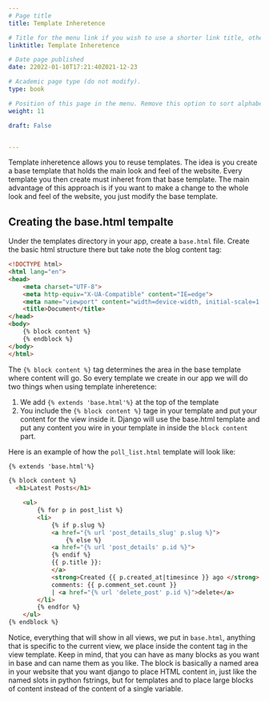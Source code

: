 ```yaml
---
# Page title
title: Template Inheretence

# Title for the menu link if you wish to use a shorter link title, otherwise remove this option.
linktitle: Template Inheretence

# Date page published
date: 22022-01-10T17:21:40Z021-12-23

# Academic page type (do not modify).
type: book

# Position of this page in the menu. Remove this option to sort alphabetically.
weight: 11

draft: False


---
```


Template inheretence allows you to reuse templates. The idea is you create a base template that holds the main look and feel of the website. Every template you then create must inheret from that base template. The main advantage of this approach is if you want to make a change to the whole look and feel of the website, you just modify the base template.

## Creating the base.html tempalte

Under the templates directory in your app, create a `base.html` file. Create the basic html structure there but take note the blog content tag:

```html
<!DOCTYPE html>
<html lang="en">
<head>
    <meta charset="UTF-8">
    <meta http-equiv="X-UA-Compatible" content="IE=edge">
    <meta name="viewport" content="width=device-width, initial-scale=1.0">
    <title>Document</title>
</head>
<body>
    {% block content %}
    {% endblock %}
</body>
</html>
```

The `{% block content %}` tag determines the area in the base template where content will go. So every template we create in our app we will do two things when using template inheretence:

1. We add `{% extends 'base.html'%}` at the top of the template
2. You include the `{% block content %}` tage in your template and put your content for the view inside it. Django will use the base.html template and put any content you wire in your template in inside the `block content` part.

Here is an example of how the `poll_list.html` template will look like:

```html
{% extends 'base.html'%}

{% block content %}
  <h1>Latest Posts</h1>

    <ul>
        {% for p in post_list %}
        <li>
            {% if p.slug %}
            <a href="{% url 'post_details_slug' p.slug %}">
                {% else %}
            <a href="{% url 'post_details' p.id %}">
            {% endif %}
            {{ p.title }}: 
            </a>
            <strong>Created {{ p.created_at|timesince }} ago </strong>, status is {{ p.get_status_display }},
            comments: {{ p.comment_set.count }}
            | <a href="{% url 'delete_post' p.id %}">delete</a>
        </li>
        {% endfor %}
    </ul>
{% endblock %}
```

Notice, everything that will show in all views, we put in `base.html`, anything that is specific to the current view, we place inside the content tag in the view template. Keep in mind, that you can have as many blocks as you want in base and can name them as you like. The block is basically a named area in your website that you want django to place HTML content in, just like the named slots in python fstrings, but for templates and to place large blocks of content instead of the content of a single variable.